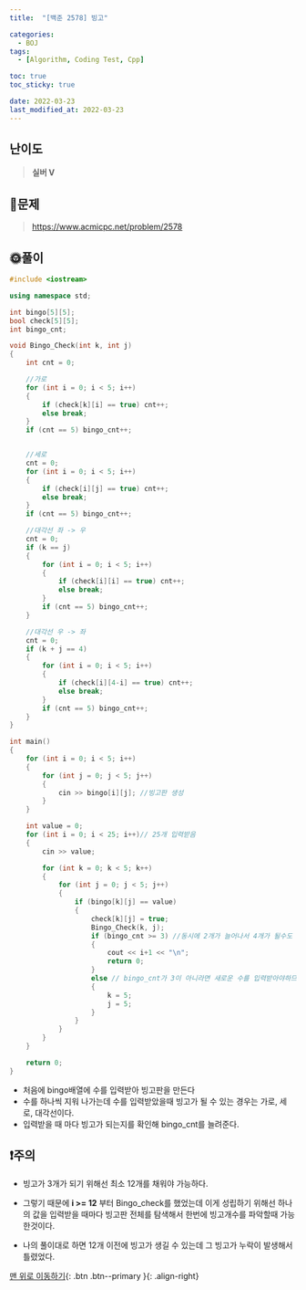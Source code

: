 ```yaml
---
title:  "[백준 2578] 빙고" 

categories:
  - BOJ
tags:
  - [Algorithm, Coding Test, Cpp]

toc: true
toc_sticky: true

date: 2022-03-23
last_modified_at: 2022-03-23
---
```


## 난이도
> **실버 V**

## 📜문제
> <https://www.acmicpc.net/problem/2578>

## 🌞풀이
```c++
#include <iostream>

using namespace std;

int bingo[5][5];
bool check[5][5];
int bingo_cnt;

void Bingo_Check(int k, int j)
{
	int cnt = 0;

	//가로
	for (int i = 0; i < 5; i++)
	{
		if (check[k][i] == true) cnt++;
		else break;
	}
	if (cnt == 5) bingo_cnt++;


	//세로
	cnt = 0;
	for (int i = 0; i < 5; i++)
	{
		if (check[i][j] == true) cnt++;
		else break;
	}
	if (cnt == 5) bingo_cnt++;

	//대각선 좌 -> 우
	cnt = 0;
	if (k == j)
	{
		for (int i = 0; i < 5; i++)
		{
			if (check[i][i] == true) cnt++;
			else break;
		}
		if (cnt == 5) bingo_cnt++;
	}

	//대각선 우 -> 좌
	cnt = 0;
	if (k + j == 4)
	{
		for (int i = 0; i < 5; i++)
		{
			if (check[i][4-i] == true) cnt++;
			else break;
		}
		if (cnt == 5) bingo_cnt++;
	}
}

int main()
{
	for (int i = 0; i < 5; i++)
	{
		for (int j = 0; j < 5; j++)
		{
			cin >> bingo[i][j]; //빙고판 생성
		}
	}

	int value = 0;
	for (int i = 0; i < 25; i++)// 25개 입력받음
	{
		cin >> value;

		for (int k = 0; k < 5; k++)
		{
			for (int j = 0; j < 5; j++)
			{
				if (bingo[k][j] == value) 
				{
					check[k][j] = true;
					Bingo_Check(k, j);
					if (bingo_cnt >= 3) //동시에 2개가 늘어나서 4개가 될수도 있어서 >= 붙임
					{
						cout << i+1 << "\n";
						return 0;
					}
					else // bingo_cnt가 3이 아니라면 새로운 수를 입력받아야하므로 탈출조건을 준다
					{
						k = 5;
						j = 5;
					}
				}
			}
		}
	}

	return 0;
}
```
- 처음에 bingo배열에 수를 입력받아 빙고판을 만든다
- 수를 하나씩 지워 나가는데 수를 입력받았을때 빙고가 될 수 있는 경우는 가로, 세로, 대각선이다.
-  입력받을 때 마다 빙고가 되는지를 확인해 bingo_cnt를 늘려준다.


## ❗주의
- 빙고가 3개가 되기 위해선 최소 12개를 채워야 가능하다.

- 그렇기 때문에 **i >= 12** 부터 Bingo_check를 했었는데 이게 성립하기 위해선 하나의 값을 입력받을 때마다 빙고판 전체를 탐색해서 한번에 빙고개수를 파악할때 가능한것이다.


- 나의 풀이대로 하면 12개 이전에 빙고가 생길 수 있는데 그 빙고가 누락이 발생해서  틀렸었다.


[맨 위로 이동하기](#){: .btn .btn--primary }{: .align-right}